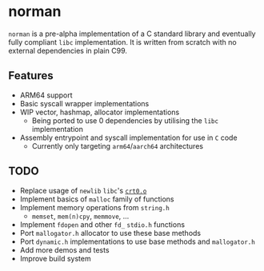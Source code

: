 # norman

`norman` is a pre-alpha implementation of a C standard library and eventually
fully compliant `libc` implementation. It is written from scratch with no
external dependencies in plain C99.

## Features

- ARM64 support
- Basic syscall wrapper implementations
- WIP vector, hashmap, allocator implementations
  - Being ported to use 0 dependencies by utilising the `libc` implementation
- Assembly entrypoint and syscall implementation for use in `C` code
  - Currently only targeting `arm64`/`aarch64` architectures

## TODO

- Replace usage of `newlib` `libc`'s [`crt0.o`](./external/)
- Implement basics of `malloc` family of functions
- Implement memory operations from `string.h`
  - `memset`, `mem(n)cpy`, `memmove`, ...
- Implement `fdopen` and other `fd_` `stdio.h` functions
- Port `mallogator.h` allocator to use these base methods
- Port `dynamic.h` implementations to use base methods and `mallogator.h`
- Add more demos and tests
- Improve build system
